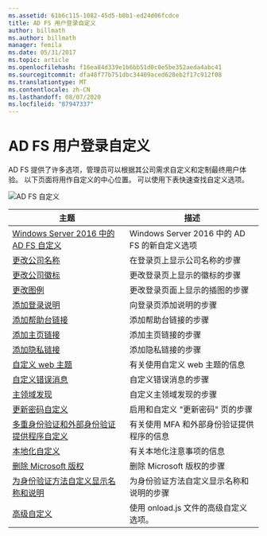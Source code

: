 ```yaml
---
ms.assetid: 61b6c115-1082-45d5-b0b1-ed24d06fcdce
title: AD FS 用户登录自定义
author: billmath
ms.author: billmath
manager: femila
ms.date: 05/31/2017
ms.topic: article
ms.openlocfilehash: f16ea84d339e1b6bb51d0c0e5be352aeda4abc41
ms.sourcegitcommit: dfa48f77b751dbc34409aced628eb2f17c912f08
ms.translationtype: MT
ms.contentlocale: zh-CN
ms.lasthandoff: 08/07/2020
ms.locfileid: "87947337"
---
```

# <a name="ad-fs-user-sign-in-customization"></a>AD FS 用户登录自定义


AD FS 提供了许多选项，管理员可以根据其公司需求自定义和定制最终用户体验。  以下页面将用作自定义的中心位置。  可以使用下表快速查找自定义选项。



![AD FS 自定义](media/AD-FS-user-sign-in-customization/ADFS_Blue_Custom2.png)









主题|描述|
-----|-----|
[Windows Server 2016 中的 AD FS 自定义](./ad-fs-customization-in-windows-server.md)|Windows Server 2016 中的 AD FS 的新自定义选项|
[更改公司名称](Change-the-company-name-on-the-AD-FS-sign-in-page.md)|在登录页上显示公司名称的步骤|
[更改公司徽标](Change-the-company-logo-on-the-AD-FS-sign-in-page.md)|更改登录页上显示的徽标的步骤|
[更改图例](Change-the-illustration-on-the-AD-FS-sign-in-page.md)|更改登录页面上显示的插图的步骤|
[添加登录说明](Add-sign-in-page-description.md)|向登录页添加说明的步骤|
[添加帮助台链接](Add-Help-Desk-Link.md)|添加帮助台链接的步骤|
[添加主页链接](Add-Home-Link.md)|添加主页链接的步骤|
[添加隐私链接](Add-Privacy-Link.md)|添加隐私链接的步骤|
[自定义 web 主题](Custom-Web-Themes-in-AD-FS.md)|有关使用自定义 web 主题的信息
[自定义错误消息](Custom-error-messages-for-AD-FS-sign-in-page.md)|自定义错误消息的步骤
[主领域发现](Home-Realm-Discovery-Customization.md)|自定义主领域发现的步骤|
[更新密码自定义](Update-password-customization.md)|启用和自定义 "更新密码" 页的步骤|
[多重身份验证和外部身份验证提供程序自定义](Multi-factor-authentication-and-external-auth-providers-customization.md)|有关使用 MFA 和外部身份验证提供程序的信息|
[本地化自定义](Customization-for-Localization.md)|有关本地化注意事项的信息
[删除 Microsoft 版权](Remove-the-Microsoft-copyright.md)|删除 Microsoft 版权的步骤
[为身份验证方法自定义显示名称和说明](Customize-the-display-names-and-descriptions-for-authentication-methods.md)|为身份验证方法自定义显示名称和说明的步骤
[高级自定义](Advanced-Customization-of-AD-FS-Sign-in-Pages.md)|使用 onload.js 文件的高级自定义选项。
